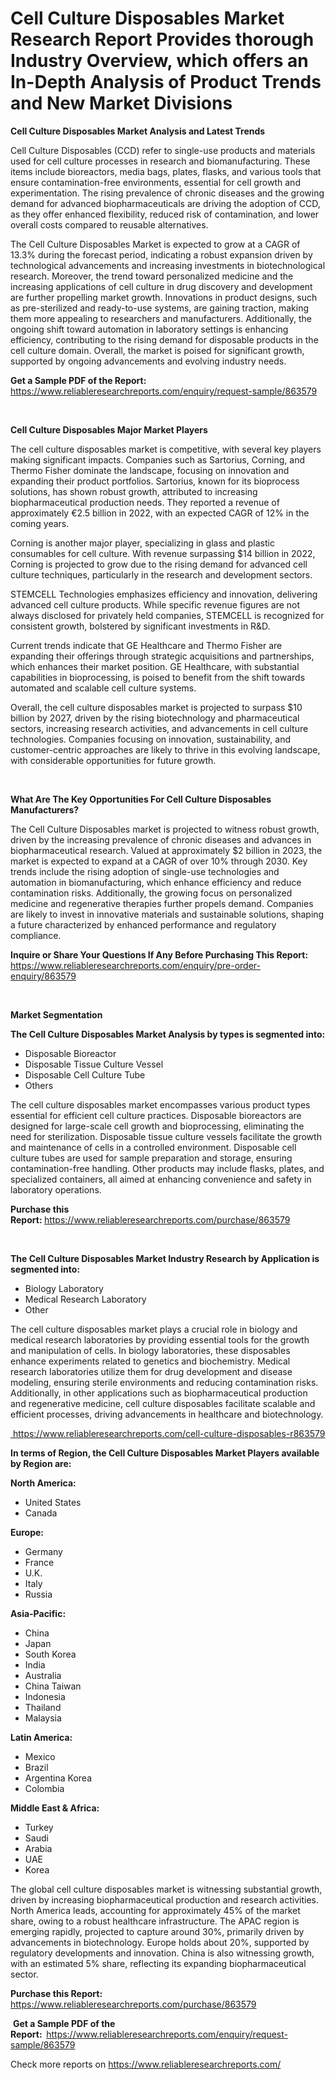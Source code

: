 <p><h1>Cell Culture Disposables Market Research Report Provides thorough Industry Overview, which offers an In-Depth Analysis of Product Trends and New Market Divisions</h1></p><p><strong>Cell Culture Disposables Market Analysis and Latest Trends</strong></p>
<p><p>Cell Culture Disposables (CCD) refer to single-use products and materials used for cell culture processes in research and biomanufacturing. These items include bioreactors, media bags, plates, flasks, and various tools that ensure contamination-free environments, essential for cell growth and experimentation. The rising prevalence of chronic diseases and the growing demand for advanced biopharmaceuticals are driving the adoption of CCD, as they offer enhanced flexibility, reduced risk of contamination, and lower overall costs compared to reusable alternatives.</p><p>The Cell Culture Disposables Market is expected to grow at a CAGR of 13.3% during the forecast period, indicating a robust expansion driven by technological advancements and increasing investments in biotechnological research. Moreover, the trend toward personalized medicine and the increasing applications of cell culture in drug discovery and development are further propelling market growth. Innovations in product designs, such as pre-sterilized and ready-to-use systems, are gaining traction, making them more appealing to researchers and manufacturers. Additionally, the ongoing shift toward automation in laboratory settings is enhancing efficiency, contributing to the rising demand for disposable products in the cell culture domain. Overall, the market is poised for significant growth, supported by ongoing advancements and evolving industry needs.</p></p>
<p><strong>Get a Sample PDF of the Report:&nbsp;</strong> <a href="https://www.reliableresearchreports.com/enquiry/request-sample/863579?utm_campaign=2119&utm_medium=2&utm_source=Github&utm_content=ia&utm_term=08022025&utm_id=cell-culture-disposables">https://www.reliableresearchreports.com/enquiry/request-sample/863579</a></p>
<p>&nbsp;</p>
<p><strong>Cell Culture Disposables Major Market Players</strong></p>
<p><p>The cell culture disposables market is competitive, with several key players making significant impacts. Companies such as Sartorius, Corning, and Thermo Fisher dominate the landscape, focusing on innovation and expanding their product portfolios. Sartorius, known for its bioprocess solutions, has shown robust growth, attributed to increasing biopharmaceutical production needs. They reported a revenue of approximately €2.5 billion in 2022, with an expected CAGR of 12% in the coming years.</p><p>Corning is another major player, specializing in glass and plastic consumables for cell culture. With revenue surpassing $14 billion in 2022, Corning is projected to grow due to the rising demand for advanced cell culture techniques, particularly in the research and development sectors.</p><p>STEMCELL Technologies emphasizes efficiency and innovation, delivering advanced cell culture products. While specific revenue figures are not always disclosed for privately held companies, STEMCELL is recognized for consistent growth, bolstered by significant investments in R&D.</p><p>Current trends indicate that GE Healthcare and Thermo Fisher are expanding their offerings through strategic acquisitions and partnerships, which enhances their market position. GE Healthcare, with substantial capabilities in bioprocessing, is poised to benefit from the shift towards automated and scalable cell culture systems.</p><p>Overall, the cell culture disposables market is projected to surpass $10 billion by 2027, driven by the rising biotechnology and pharmaceutical sectors, increasing research activities, and advancements in cell culture technologies. Companies focusing on innovation, sustainability, and customer-centric approaches are likely to thrive in this evolving landscape, with considerable opportunities for future growth.</p></p>
<p>&nbsp;</p>
<p><strong>What Are The Key Opportunities For Cell Culture Disposables Manufacturers?</strong></p>
<p><p>The Cell Culture Disposables market is projected to witness robust growth, driven by the increasing prevalence of chronic diseases and advances in biopharmaceutical research. Valued at approximately $2 billion in 2023, the market is expected to expand at a CAGR of over 10% through 2030. Key trends include the rising adoption of single-use technologies and automation in biomanufacturing, which enhance efficiency and reduce contamination risks. Additionally, the growing focus on personalized medicine and regenerative therapies further propels demand. Companies are likely to invest in innovative materials and sustainable solutions, shaping a future characterized by enhanced performance and regulatory compliance.</p></p>
<p><strong>Inquire or Share Your Questions If Any Before Purchasing This Report:</strong> <a href="https://www.reliableresearchreports.com/enquiry/pre-order-enquiry/863579?utm_campaign=2119&utm_medium=2&utm_source=Github&utm_content=ia&utm_term=08022025&utm_id=cell-culture-disposables">https://www.reliableresearchreports.com/enquiry/pre-order-enquiry/863579</a></p>
<p>&nbsp;</p>
<p><strong>Market Segmentation</strong></p>
<p><strong>The Cell Culture Disposables Market Analysis by types is segmented into:</strong></p>
<p><ul><li>Disposable Bioreactor</li><li>Disposable Tissue Culture Vessel</li><li>Disposable Cell Culture Tube</li><li>Others</li></ul></p>
<p><p>The cell culture disposables market encompasses various product types essential for efficient cell culture practices. Disposable bioreactors are designed for large-scale cell growth and bioprocessing, eliminating the need for sterilization. Disposable tissue culture vessels facilitate the growth and maintenance of cells in a controlled environment. Disposable cell culture tubes are used for sample preparation and storage, ensuring contamination-free handling. Other products may include flasks, plates, and specialized containers, all aimed at enhancing convenience and safety in laboratory operations.</p></p>
<p><strong>Purchase this Report:&nbsp;</strong><a href="https://www.reliableresearchreports.com/purchase/863579?utm_campaign=2119&utm_medium=2&utm_source=Github&utm_content=ia&utm_term=08022025&utm_id=cell-culture-disposables">https://www.reliableresearchreports.com/purchase/863579</a></p>
<p>&nbsp;</p>
<p><strong>The Cell Culture Disposables Market Industry Research by Application is segmented into:</strong></p>
<p><ul><li>Biology Laboratory</li><li>Medical Research Laboratory</li><li>Other</li></ul></p>
<p><p>The cell culture disposables market plays a crucial role in biology and medical research laboratories by providing essential tools for the growth and manipulation of cells. In biology laboratories, these disposables enhance experiments related to genetics and biochemistry. Medical research laboratories utilize them for drug development and disease modeling, ensuring sterile environments and reducing contamination risks. Additionally, in other applications such as biopharmaceutical production and regenerative medicine, cell culture disposables facilitate scalable and efficient processes, driving advancements in healthcare and biotechnology.</p></p>
<p><a href="https://www.reliableresearchreports.com/cell-culture-disposables-r863579?utm_campaign=2119&utm_medium=2&utm_source=Github&utm_content=ia&utm_term=08022025&utm_id=cell-culture-disposables">&nbsp;https://www.reliableresearchreports.com/cell-culture-disposables-r863579</a></p>
<p><strong>In terms of Region, the Cell Culture Disposables Market Players available by Region are:</strong></p>
<p>
    <p> <strong> North America: </strong>
        <ul>
            <li>United States</li>
            <li>Canada</li>
        </ul>
        </p> 
    <p> <strong> Europe: </strong>
        <ul>
            <li>Germany</li>
            <li>France</li>
            <li>U.K.</li>
            <li>Italy</li>
            <li>Russia</li>
        </ul>
        </p> 
    <p> <strong> Asia-Pacific: </strong>
        <ul>
            <li>China</li>
            <li>Japan</li>
            <li>South Korea</li>
            <li>India</li>
            <li>Australia</li>
            <li>China Taiwan</li>
            <li>Indonesia</li>
            <li>Thailand</li>
            <li>Malaysia</li>
        </ul>
        </p> 
    <p> <strong> Latin America: </strong>
        <ul>
            <li>Mexico</li>
            <li>Brazil</li>
            <li>Argentina Korea</li>
            <li>Colombia</li>
        </ul>
        </p> 
    <p> <strong> Middle East & Africa: </strong>
        <ul>
            <li>Turkey</li>
            <li>Saudi</li>
            <li>Arabia</li>
            <li>UAE</li>
            <li>Korea</li>
        </ul>
    </p>
    </p>
<p><p>The global cell culture disposables market is witnessing substantial growth, driven by increasing biopharmaceutical production and research activities. North America leads, accounting for approximately 45% of the market share, owing to a robust healthcare infrastructure. The APAC region is emerging rapidly, projected to capture around 30%, primarily driven by advancements in biotechnology. Europe holds about 20%, supported by regulatory developments and innovation. China is also witnessing growth, with an estimated 5% share, reflecting its expanding biopharmaceutical sector.</p></p>
<p><strong>Purchase this Report: </strong><a href="https://www.reliableresearchreports.com/purchase/863579?utm_campaign=2119&utm_medium=2&utm_source=Github&utm_content=ia&utm_term=08022025&utm_id=cell-culture-disposables">https://www.reliableresearchreports.com/purchase/863579</a></p>
<p>&nbsp;<strong>Get a Sample PDF of the Report:&nbsp;&nbsp;</strong><a href="https://www.reliableresearchreports.com/enquiry/request-sample/863579?utm_campaign=2119&utm_medium=2&utm_source=Github&utm_content=ia&utm_term=08022025&utm_id=cell-culture-disposables">https://www.reliableresearchreports.com/enquiry/request-sample/863579</a></p>
<p><strong></strong></p>
<p>Check more reports on <a href="https://www.reliableresearchreports.com/?utm_campaign=2119&utm_medium=2&utm_source=Github&utm_content=ia&utm_term=08022025&utm_id=cell-culture-disposables">https://www.reliableresearchreports.com/</a></p>